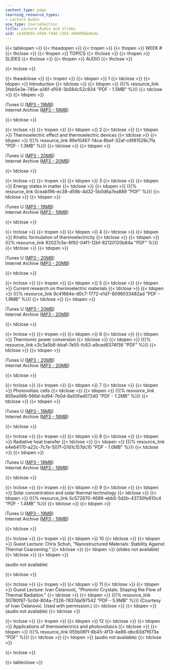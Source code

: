 ```yaml
---
content_type: page
learning_resource_types:
- Lecture Audio
ocw_type: CourseSection
title: Lecture Audio and Slides
uid: 1e3d365b-df60-f448-13b1-1844856e8ada
---
```


{{< tableopen >}}
{{< theadopen >}}
{{< tropen >}}
{{< thopen >}}
WEEK #
{{< thclose >}}
{{< thopen >}}
TOPICS
{{< thclose >}}
{{< thopen >}}
SLIDES
{{< thclose >}}
{{< thopen >}}
AUDIO
{{< thclose >}}

{{< trclose >}}

{{< theadclose >}}
{{< tropen >}}
{{< tdopen >}}
1
{{< tdclose >}}
{{< tdopen >}}
Introduction
{{< tdclose >}}
{{< tdopen >}}
({{% resource_link 2feb5e3e-745e-a36f-d104-3b584c52c934 "PDF - 1.5MB" %}})
{{< tdclose >}}
{{< tdopen >}}


iTunes U ([MP3 - 19MB](http://itunes.apple.com/us/podcast/lecture-1-introduction/id391500439?i=87015497))  
Internet Archive ([MP3 - 19MB](http://www.archive.org/download/MIT2.997F09/MIT2_997F09_lec01.mp3))


{{< tdclose >}}

{{< trclose >}}
{{< tropen >}}
{{< tdopen >}}
2
{{< tdclose >}}
{{< tdopen >}}
Thermoelectric effect and thermoelectric devices
{{< tdclose >}}
{{< tdopen >}}
({{% resource_link 89e10467-14ca-8bef-32af-c6f81528c7fa "PDF - 1.3MB" %}})
{{< tdclose >}}
{{< tdopen >}}


iTunes U ([MP3 - 20MB](http://itunes.apple.com/us/podcast/lecture-2-thermoelectric-effect/id391500439?i=87015494))  
Internet Archive ([MP3 - 20MB](http://www.archive.org/download/MIT2.997F09/MIT2_997F09_lec02.mp3))


{{< tdclose >}}

{{< trclose >}}
{{< tropen >}}
{{< tdopen >}}
3
{{< tdclose >}}
{{< tdopen >}}
Energy states in matter
{{< tdclose >}}
{{< tdopen >}}
({{% resource_link 0ceab196-ec38-d59b-4d32-5b0d6a7ea889 "PDF" %}})
{{< tdclose >}}
{{< tdopen >}}


iTunes U ([MP3 - 19MB](http://itunes.apple.com/us/podcast/lecture-3-energy-states-in/id391500439?i=87015499))  
Internet Archive ([MP3 - 19MB](http://www.archive.org/download/MIT2.997F09/MIT2_997F09_lec03.mp3))


{{< tdclose >}}

{{< trclose >}}
{{< tropen >}}
{{< tdopen >}}
4
{{< tdclose >}}
{{< tdopen >}}
Kinetic formulation of thermoelectricity
{{< tdclose >}}
{{< tdopen >}}
({{% resource_link 92027c5e-8f92-04f1-12bf-82120120b84a "PDF" %}})
{{< tdclose >}}
{{< tdopen >}}


iTunes U ([MP3 - 20MB](http://itunes.apple.com/us/podcast/lecture-4-kinetic-formulation/id391500439?i=87015492))  
Internet Archive ([MP3 - 20MB](http://www.archive.org/download/MIT2.997F09/MIT2_997F09_lec04.mp3))


{{< tdclose >}}

{{< trclose >}}
{{< tropen >}}
{{< tdopen >}}
5
{{< tdclose >}}
{{< tdopen >}}
Current research on thermoelectric materials
{{< tdclose >}}
{{< tdopen >}}
({{% resource_link 9c41664e-d0c7-1772-e1d7-8098033482ad "PDF - 1.9MB" %}})
{{< tdclose >}}
{{< tdopen >}}


iTunes U ([MP3 - 20MB](http://itunes.apple.com/us/podcast/lecture-5-current-research/id391500439?i=87015493))  
Internet Archive ([MP3 - 20MB](http://www.archive.org/download/MIT2.997F09/MIT2_997F09_lec05.mp3))


{{< tdclose >}}

{{< trclose >}}
{{< tropen >}}
{{< tdopen >}}
6
{{< tdclose >}}
{{< tdopen >}}
Thermionic power conversion
{{< tdclose >}}
{{< tdopen >}}
({{% resource_link c3c3a5b8-bbaf-7e55-fc83-a9ced6374f36 "PDF" %}})
{{< tdclose >}}
{{< tdopen >}}


iTunes U ([MP3 - 20MB](http://itunes.apple.com/us/podcast/lecture-6-thermionic-power/id391500439?i=87015500))  
Internet Archive ([MP3 - 20MB](http://www.archive.org/download/MIT2.997F09/MIT2_997F09_lec06.mp3))


{{< tdclose >}}

{{< trclose >}}
{{< tropen >}}
{{< tdopen >}}
7
{{< tdclose >}}
{{< tdopen >}}
Photovoltaic cells
{{< tdclose >}}
{{< tdopen >}}
({{% resource_link 805ea568-566d-bd94-7b0d-8a50fad072d0 "PDF - 1.2MB" %}})
{{< tdclose >}}
{{< tdopen >}}


iTunes U ([MP3 - 18MB](http://itunes.apple.com/us/podcast/lecture-7-photovoltaic-cells/id391500439?i=87015498))  
Internet Archive ([MP3 - 18MB](http://www.archive.org/download/MIT2.997F09/MIT2_997F09_lec07.mp3))


{{< tdclose >}}

{{< trclose >}}
{{< tropen >}}
{{< tdopen >}}
8
{{< tdclose >}}
{{< tdopen >}}
Radiative heat transfer
{{< tdclose >}}
{{< tdopen >}}
({{% resource_link e4e64170-a22c-7c7e-507f-07d1c157dc10 "PDF - 1.0MB" %}})
{{< tdclose >}}
{{< tdopen >}}


iTunes U ([MP3 - 18MB](http://itunes.apple.com/us/podcast/lecture-8-radiative-heat-transfer/id391500439?i=87015496))  
Internet Archive ([MP3 - 18MB](http://www.archive.org/download/MIT2.997F09/MIT2_997F09_lec08.mp3))


{{< tdclose >}}

{{< trclose >}}
{{< tropen >}}
{{< tdopen >}}
9
{{< tdclose >}}
{{< tdopen >}}
Solar concentration and solar thermal technology
{{< tdclose >}}
{{< tdopen >}}
({{% resource_link 5c572670-4689-ebb5-5d2b-43730fe810c4 "PDF - 1.4MB" %}})
{{< tdclose >}}
{{< tdopen >}}


iTunes U ([MP3 - 19MB](http://itunes.apple.com/us/podcast/lecture-9-solar-concentration/id391500439?i=87015495))  
Internet Archive ([MP3 - 19MB](http://www.archive.org/download/MIT2.997F09/MIT2_997F09_lec09.mp3))


{{< tdclose >}}

{{< trclose >}}
{{< tropen >}}
{{< tdopen >}}
10
{{< tdclose >}}
{{< tdopen >}}
Guest Lecture: Chris Schuh, "Nanostructured Materials: Stability Against Thermal Coarsening."
{{< tdclose >}}
{{< tdopen >}}
(slides not available)
{{< tdclose >}}
{{< tdopen >}}


(audio not available)


{{< tdclose >}}

{{< trclose >}}
{{< tropen >}}
{{< tdopen >}}
11
{{< tdclose >}}
{{< tdopen >}}
Guest Lecture: Ivan Čelanović, "Photonic Crystals: Shaping the Flow of Thermal Radiation."
{{< tdclose >}}
{{< tdopen >}}
({{% resource_link 30780f97-5c0d-804a-7326-7837da197542 "PDF - 5.9MB" %}}) (Courtesy of Ivan Čelanović. Used with permission.)
{{< tdclose >}}
{{< tdopen >}}
(audio not available)
{{< tdclose >}}

{{< trclose >}}
{{< tropen >}}
{{< tdopen >}}
12
{{< tdclose >}}
{{< tdopen >}}
Applications of thermoelectrics and photovoltaics
{{< tdclose >}}
{{< tdopen >}}
({{% resource_link 055b06f1-8b45-4f13-4e86-dbc83d7f673e "PDF" %}})
{{< tdclose >}}
{{< tdopen >}}
(audio not available)
{{< tdclose >}}

{{< trclose >}}

{{< tableclose >}}